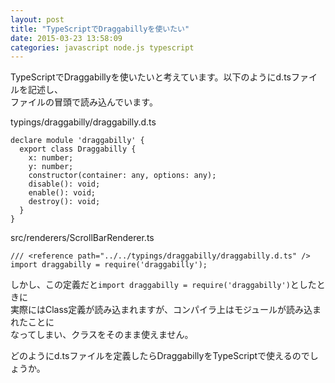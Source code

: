 ```yaml
---
layout: post
title: "TypeScriptでDraggabillyを使いたい"
date: 2015-03-23 13:58:09
categories: javascript node.js typescript
---
```

<p>TypeScriptでDraggabillyを使いたいと考えています。以下のようにd.tsファイルを記述し、<br>
ファイルの冒頭で読み込んでいます。</p>

<p>typings/draggabilly/draggabilly.d.ts</p>

<pre><code>declare module 'draggabilly' {
  export class Draggabilly {
    x: number;
    y: number;
    constructor(container: any, options: any);
    disable(): void;
    enable(): void;
    destroy(): void;
  }
}
</code></pre>

<p>src/renderers/ScrollBarRenderer.ts</p>

<pre><code>/// &lt;reference path="../../typings/draggabilly/draggabilly.d.ts" /&gt;
import draggabilly = require('draggabilly');
</code></pre>

<p>しかし、この定義だと<code>import draggabilly = require('draggabilly')</code>としたときに<br>
実際にはClass定義が読み込まれますが、コンパイラ上はモジュールが読み込まれたことに<br>
なってしまい、クラスをそのまま使えません。</p>

<p>どのようにd.tsファイルを定義したらDraggabillyをTypeScriptで使えるのでしょうか。</p>
